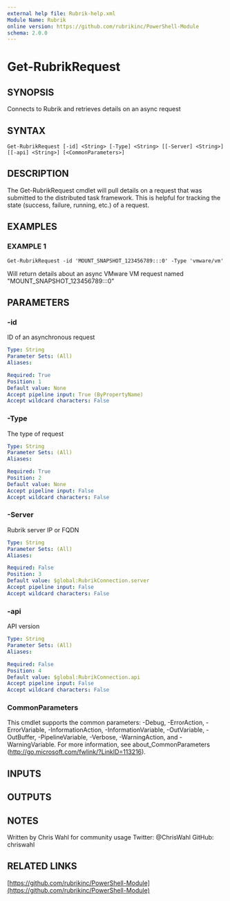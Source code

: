 ```yaml
---
external help file: Rubrik-help.xml
Module Name: Rubrik
online version: https://github.com/rubrikinc/PowerShell-Module
schema: 2.0.0
---
```


# Get-RubrikRequest

## SYNOPSIS
Connects to Rubrik and retrieves details on an async request

## SYNTAX

```
Get-RubrikRequest [-id] <String> [-Type] <String> [[-Server] <String>] [[-api] <String>] [<CommonParameters>]
```

## DESCRIPTION
The Get-RubrikRequest cmdlet will pull details on a request that was submitted to the distributed task framework.
This is helpful for tracking the state (success, failure, running, etc.) of a request.

## EXAMPLES

### EXAMPLE 1
```
Get-RubrikRequest -id 'MOUNT_SNAPSHOT_123456789:::0' -Type 'vmware/vm'
```

Will return details about an async VMware VM request named "MOUNT_SNAPSHOT_123456789:::0"

## PARAMETERS

### -id
ID of an asynchronous request

```yaml
Type: String
Parameter Sets: (All)
Aliases:

Required: True
Position: 1
Default value: None
Accept pipeline input: True (ByPropertyName)
Accept wildcard characters: False
```

### -Type
The type of request

```yaml
Type: String
Parameter Sets: (All)
Aliases:

Required: True
Position: 2
Default value: None
Accept pipeline input: False
Accept wildcard characters: False
```

### -Server
Rubrik server IP or FQDN

```yaml
Type: String
Parameter Sets: (All)
Aliases:

Required: False
Position: 3
Default value: $global:RubrikConnection.server
Accept pipeline input: False
Accept wildcard characters: False
```

### -api
API version

```yaml
Type: String
Parameter Sets: (All)
Aliases:

Required: False
Position: 4
Default value: $global:RubrikConnection.api
Accept pipeline input: False
Accept wildcard characters: False
```

### CommonParameters
This cmdlet supports the common parameters: -Debug, -ErrorAction, -ErrorVariable, -InformationAction, -InformationVariable, -OutVariable, -OutBuffer, -PipelineVariable, -Verbose, -WarningAction, and -WarningVariable.
For more information, see about_CommonParameters (http://go.microsoft.com/fwlink/?LinkID=113216).

## INPUTS

## OUTPUTS

## NOTES
Written by Chris Wahl for community usage
Twitter: @ChrisWahl
GitHub: chriswahl

## RELATED LINKS

[https://github.com/rubrikinc/PowerShell-Module](https://github.com/rubrikinc/PowerShell-Module)

